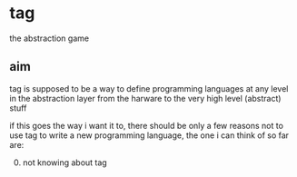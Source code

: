 # tag
the abstraction game

## aim
tag is supposed to be a way to define programming languages at any level in the abstraction layer from the harware to the very high level (abstract) stuff

if this goes the way i want it to, there should be only a few reasons not to use tag to write a new programming language, the one i can think of so far are:

  0. not knowing about tag
